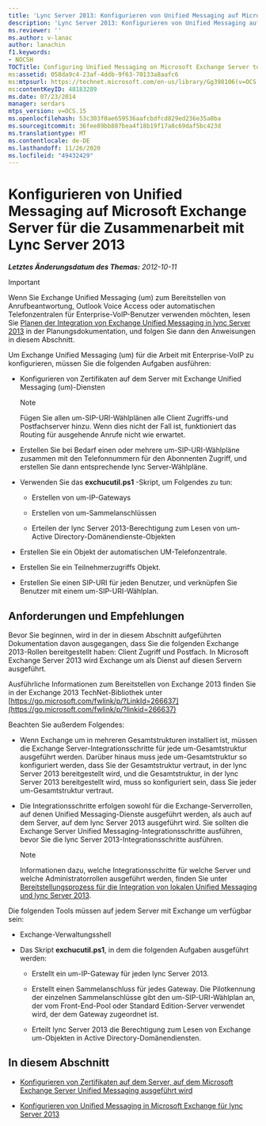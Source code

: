```yaml
---
title: 'Lync Server 2013: Konfigurieren von Unified Messaging auf Microsoft Exchange Server für die Zusammenarbeit mit Lync Server 2013'
description: 'Lync Server 2013: Konfigurieren von Unified Messaging auf Microsoft Exchange Server für die Zusammenarbeit mit lync Server.'
ms.reviewer: ''
ms.author: v-lanac
author: lanachin
f1.keywords:
- NOCSH
TOCTitle: Configuring Unified Messaging on Microsoft Exchange Server to work with Lync Server 2013
ms:assetid: 058da9c4-23af-4ddb-9f63-70133a8aafc6
ms:mtpsurl: https://technet.microsoft.com/en-us/library/Gg398106(v=OCS.15)
ms:contentKeyID: 48183289
ms.date: 07/23/2014
manager: serdars
mtps_version: v=OCS.15
ms.openlocfilehash: 53c303f0ae659536aafcbdfcd829ed236e35a0ba
ms.sourcegitcommit: 36fee89bb887bea4f18b19f17a8c69daf5bc423d
ms.translationtype: MT
ms.contentlocale: de-DE
ms.lasthandoff: 11/26/2020
ms.locfileid: "49432429"
---
```

# <a name="configuring-unified-messaging-on-microsoft-exchange-server-to-work-with-lync-server-2013"></a>Konfigurieren von Unified Messaging auf Microsoft Exchange Server für die Zusammenarbeit mit Lync Server 2013

<div data-xmlns="http://www.w3.org/1999/xhtml">

<div class="topic" data-xmlns="http://www.w3.org/1999/xhtml" data-msxsl="urn:schemas-microsoft-com:xslt" data-cs="https://msdn.microsoft.com/">

<div data-asp="https://msdn2.microsoft.com/asp">



</div>

<div id="mainSection">

<div id="mainBody">

<span> </span>

_**Letztes Änderungsdatum des Themas:** 2012-10-11_

<div>


> [!IMPORTANT]  
> Wenn Sie Exchange Unified Messaging (um) zum Bereitstellen von Anrufbeantwortung, Outlook Voice Access oder automatischen Telefonzentralen für Enterprise-VoIP-Benutzer verwenden möchten, lesen Sie <A href="lync-server-2013-planning-for-exchange-unified-messaging-integration.md">Planen der Integration von Exchange Unified Messaging in lync Server 2013</A> in der Planungsdokumentation, und folgen Sie dann den Anweisungen in diesem Abschnitt.



</div>

Um Exchange Unified Messaging (um) für die Arbeit mit Enterprise-VoIP zu konfigurieren, müssen Sie die folgenden Aufgaben ausführen:

  - Konfigurieren von Zertifikaten auf dem Server mit Exchange Unified Messaging (um)-Diensten
    
    <div>
    

    > [!NOTE]  
    > Fügen Sie allen um-SIP-URI-Wählplänen alle Client Zugriffs-und Postfachserver hinzu. Wenn dies nicht der Fall ist, funktioniert das Routing für ausgehende Anrufe nicht wie erwartet.

    
    </div>

  - Erstellen Sie bei Bedarf einen oder mehrere um-SIP-URI-Wählpläne zusammen mit den Telefonnummern für den Abonnenten Zugriff, und erstellen Sie dann entsprechende lync Server-Wählpläne.

  - Verwenden Sie das **exchucutil.ps1** -Skript, um Folgendes zu tun:
    
      - Erstellen von um-IP-Gateways
    
      - Erstellen von um-Sammelanschlüssen
    
      - Erteilen der lync Server 2013-Berechtigung zum Lesen von um-Active Directory-Domänendienste-Objekten

  - Erstellen Sie ein Objekt der automatischen UM-Telefonzentrale.

  - Erstellen Sie ein Teilnehmerzugriffs Objekt.

  - Erstellen Sie einen SIP-URI für jeden Benutzer, und verknüpfen Sie Benutzer mit einem um-SIP-URI-Wählplan.

<div>

## <a name="requirements-and-recommendations"></a>Anforderungen und Empfehlungen

Bevor Sie beginnen, wird in der in diesem Abschnitt aufgeführten Dokumentation davon ausgegangen, dass Sie die folgenden Exchange 2013-Rollen bereitgestellt haben: Client Zugriff und Postfach. In Microsoft Exchange Server 2013 wird Exchange um als Dienst auf diesen Servern ausgeführt.

Ausführliche Informationen zum Bereitstellen von Exchange 2013 finden Sie in der Exchange 2013 TechNet-Bibliothek unter [https://go.microsoft.com/fwlink/p/?LinkId=266637](https://go.microsoft.com/fwlink/p/?linkid=266637)

Beachten Sie außerdem Folgendes:

  - Wenn Exchange um in mehreren Gesamtstrukturen installiert ist, müssen die Exchange Server-Integrationsschritte für jede um-Gesamtstruktur ausgeführt werden. Darüber hinaus muss jede um-Gesamtstruktur so konfiguriert werden, dass Sie der Gesamtstruktur vertraut, in der lync Server 2013 bereitgestellt wird, und die Gesamtstruktur, in der lync Server 2013 bereitgestellt wird, muss so konfiguriert sein, dass Sie jeder um-Gesamtstruktur vertraut.

  - Die Integrationsschritte erfolgen sowohl für die Exchange-Serverrollen, auf denen Unified Messaging-Dienste ausgeführt werden, als auch auf dem Server, auf dem lync Server 2013 ausgeführt wird. Sie sollten die Exchange Server Unified Messaging-Integrationsschritte ausführen, bevor Sie die lync Server 2013-Integrationsschritte ausführen.
    
    <div>
    

    > [!NOTE]  
    > Informationen dazu, welche Integrationsschritte für welche Server und welche Administratorrollen ausgeführt werden, finden Sie unter <A href="lync-server-2013-deployment-process-for-integrating-on-premises-unified-messaging.md">Bereitstellungsprozess für die Integration von lokalen Unified Messaging und lync Server 2013</A>.

    
    </div>

Die folgenden Tools müssen auf jedem Server mit Exchange um verfügbar sein:

  - Exchange-Verwaltungsshell

  - Das Skript **exchucutil.ps1**, in dem die folgenden Aufgaben ausgeführt werden:
    
      - Erstellt ein um-IP-Gateway für jeden lync Server 2013.
    
      - Erstellt einen Sammelanschluss für jedes Gateway. Die Pilotkennung der einzelnen Sammelanschlüsse gibt den um-SIP-URI-Wählplan an, der vom Front-End-Pool oder Standard Edition-Server verwendet wird, der dem Gateway zugeordnet ist.
    
      - Erteilt lync Server 2013 die Berechtigung zum Lesen von Exchange um-Objekten in Active Directory-Domänendiensten.

</div>

<div>

## <a name="in-this-section"></a>In diesem Abschnitt

  - [Konfigurieren von Zertifikaten auf dem Server, auf dem Microsoft Exchange Server Unified Messaging ausgeführt wird](lync-server-2013-configure-certificates-on-the-server-running-microsoft-exchange-server-unified-messaging.md)

  - [Konfigurieren von Unified Messaging in Microsoft Exchange für lync Server 2013](lync-server-2013-configure-unified-messaging-on-microsoft-exchange.md)

</div>

</div>

<span> </span>

</div>

</div>

</div>

